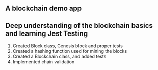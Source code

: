 A blockchain demo app
-------------------------
Deep understanding of the blockchain basics and learning Jest Testing
-------------------------
1. Created Block class, Genesis block and proper tests
2. Created a hashing function used for mining the blocks
3. Created a Blockchain class, and added tests
4. Implemented chain validation 